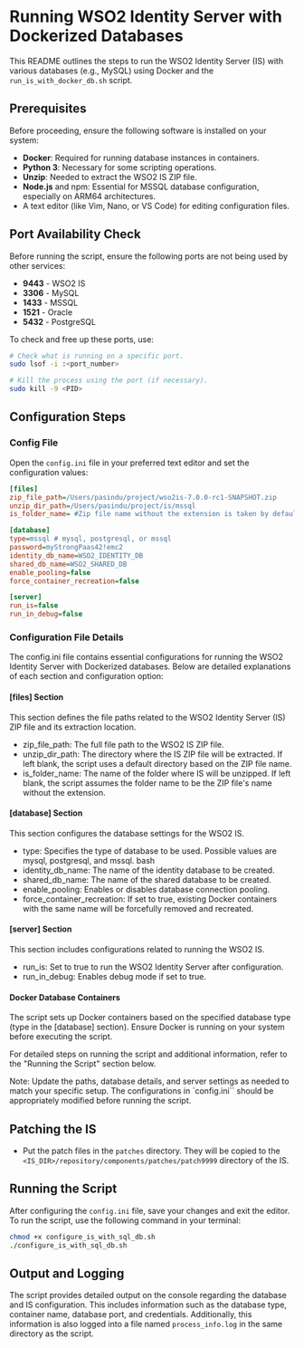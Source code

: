 # Running WSO2 Identity Server with Dockerized Databases

This README outlines the steps to run the WSO2 Identity Server (IS) with various databases (e.g., MySQL) using Docker and the `run_is_with_docker_db.sh` script.

## Prerequisites

Before proceeding, ensure the following software is installed on your system:

- **Docker**: Required for running database instances in containers.
- **Python 3**: Necessary for some scripting operations.
- **Unzip**: Needed to extract the WSO2 IS ZIP file.
- **Node.js** and npm: Essential for MSSQL database configuration, especially on ARM64 architectures.
- A text editor (like Vim, Nano, or VS Code) for editing configuration files.

## Port Availability Check

Before running the script, ensure the following ports are not being used by other services:

- **9443** - WSO2 IS
- **3306** - MySQL
- **1433** - MSSQL
- **1521** - Oracle
- **5432** - PostgreSQL

To check and free up these ports, use:

```bash
# Check what is running on a specific port.
sudo lsof -i :<port_number>

# Kill the process using the port (if necessary).
sudo kill -9 <PID>
```

## Configuration Steps


### Config File
Open the `config.ini` file in your preferred text editor and set the configuration values:

```ini
[files]
zip_file_path=/Users/pasindu/project/wso2is-7.0.0-rc1-SNAPSHOT.zip
unzip_dir_path=/Users/pasindu/project/is/mssql
is_folder_name= #Zip file name without the extension is taken by default.

[database]
type=mssql # mysql, postgresql, or mssql
password=myStrongPaas42!emc2
identity_db_name=WSO2_IDENTITY_DB
shared_db_name=WSO2_SHARED_DB
enable_pooling=false
force_container_recreation=false

[server]
run_is=false
run_in_debug=false
```

### Configuration File Details
The config.ini file contains essential configurations for running the WSO2 Identity Server with Dockerized databases. Below are detailed explanations of each section and configuration option:

#### [files] Section
This section defines the file paths related to the WSO2 Identity Server (IS) ZIP file and its extraction location.

- zip_file_path: The full file path to the WSO2 IS ZIP file.
- unzip_dir_path: The directory where the IS ZIP file will be extracted. If left blank, the script uses a default directory based on the ZIP file name.
- is_folder_name: The name of the folder where IS will be unzipped. If left blank, the script assumes the folder name to be the ZIP file's name without the extension.

#### [database] Section
This section configures the database settings for the WSO2 IS.

- type: Specifies the type of database to be used. Possible values are mysql, postgresql, and mssql.
bash
- identity_db_name: The name of the identity database to be created.
- shared_db_name: The name of the shared database to be created.
- enable_pooling: Enables or disables database connection pooling.
- force_container_recreation: If set to true, existing Docker containers with the same name will be forcefully removed and recreated.

#### [server] Section
This section includes configurations related to running the WSO2 IS.

- run_is: Set to true to run the WSO2 Identity Server after configuration.
- run_in_debug: Enables debug mode if set to true.

#### Docker Database Containers
The script sets up Docker containers based on the specified database type (type in the [database] section). Ensure Docker is running on your system before executing the script.

For detailed steps on running the script and additional information, refer to the "Running the Script" section below.

Note: Update the paths, database details, and server settings as needed to match your specific setup. The configurations in `config.ini`` should be appropriately modified before running the script.


## Patching the IS
- Put the patch files in the `patches` directory. 
They will be copied to the `<IS_DIR>/repository/components/patches/patch9999` directory of the IS.

## Running the Script
After configuring the `config.ini` file, save your changes and exit the editor. To run the script, use the following command in your terminal:

```bash
chmod +x configure_is_with_sql_db.sh
./configure_is_with_sql_db.sh 
```

## Output and Logging
The script provides detailed output on the console regarding the database and IS configuration. This includes information such as the database type, container name, database port, and credentials. Additionally, this information is also logged into a file named `process_info.log` in the same directory as the script.
